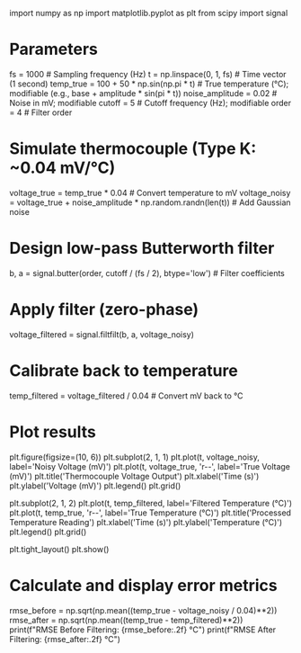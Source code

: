 import numpy as np
import matplotlib.pyplot as plt
from scipy import signal

# Parameters
fs = 1000  # Sampling frequency (Hz)
t = np.linspace(0, 1, fs)  # Time vector (1 second)
temp_true = 100 + 50 * np.sin(np.pi * t)  # True temperature (°C); modifiable (e.g., base + amplitude * sin(pi * t))
noise_amplitude = 0.02  # Noise in mV; modifiable
cutoff = 5  # Cutoff frequency (Hz); modifiable
order = 4  # Filter order

# Simulate thermocouple (Type K: ~0.04 mV/°C)
voltage_true = temp_true * 0.04  # Convert temperature to mV
voltage_noisy = voltage_true + noise_amplitude * np.random.randn(len(t))  # Add Gaussian noise

# Design low-pass Butterworth filter
b, a = signal.butter(order, cutoff / (fs / 2), btype='low')  # Filter coefficients

# Apply filter (zero-phase)
voltage_filtered = signal.filtfilt(b, a, voltage_noisy)

# Calibrate back to temperature
temp_filtered = voltage_filtered / 0.04  # Convert mV back to °C

# Plot results
plt.figure(figsize=(10, 6))
plt.subplot(2, 1, 1)
plt.plot(t, voltage_noisy, label='Noisy Voltage (mV)')
plt.plot(t, voltage_true, 'r--', label='True Voltage (mV)')
plt.title('Thermocouple Voltage Output')
plt.xlabel('Time (s)')
plt.ylabel('Voltage (mV)')
plt.legend()
plt.grid()

plt.subplot(2, 1, 2)
plt.plot(t, temp_filtered, label='Filtered Temperature (°C)')
plt.plot(t, temp_true, 'r--', label='True Temperature (°C)')
plt.title('Processed Temperature Reading')
plt.xlabel('Time (s)')
plt.ylabel('Temperature (°C)')
plt.legend()
plt.grid()

plt.tight_layout()
plt.show()

# Calculate and display error metrics
rmse_before = np.sqrt(np.mean((temp_true - voltage_noisy / 0.04)**2))
rmse_after = np.sqrt(np.mean((temp_true - temp_filtered)**2))
print(f"RMSE Before Filtering: {rmse_before:.2f} °C")
print(f"RMSE After Filtering: {rmse_after:.2f} °C")
